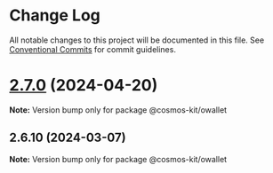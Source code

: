 # Change Log

All notable changes to this project will be documented in this file.
See [Conventional Commits](https://conventionalcommits.org) for commit guidelines.

# [2.7.0](https://github.com/cosmology-tech/cosmos-kit/compare/@cosmos-kit/owallet@2.6.10...@cosmos-kit/owallet@2.7.0) (2024-04-20)

**Note:** Version bump only for package @cosmos-kit/owallet





## 2.6.10 (2024-03-07)

**Note:** Version bump only for package @cosmos-kit/owallet
